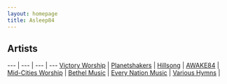 ```yaml
---
layout: homepage
title: Asleep84
---
```


## Artists

--- | --- | --- | ---
[Victory Worship](/artists/victory) | [Planetshakers](/artists/planetshakers) | [Hillsong](/artists/hillsong) | [AWAKE84](/artists/a84) | [Mid-Cities Worship](/artists/mid-cities) | [Bethel Music](/artists/bethel) | 
[Every Nation Music](/artists/everynation) | [Various Hymns](/artists/hymns) |
